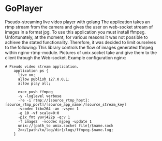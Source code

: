 # GoPlayer
Pseudo-streaming live video player with golang
The application takes an rtmp stream from the camera and gives the user on web-socket stream of images in a format jpg.
To use this application you must install ffmpeg.
Unfortunately, at the moment, for various reasons it was not possible to achieve the stated functionality. 
Therefore, it was decided to limit ourselves to the following:
This library controls the flow of images generated ffmpeg within nginx-rtmp-module. Pictures of unix.socket take and give them to the client through the Web-socket.
Example configuration nginx:
```
# Pseudo video stream application.
    application ps {
      live on;
      allow publish 127.0.0.1;
      allow play all;

      exec_push ffmpeg
      -y -loglevel verbose
      -re -i rtmp://[source_rtmp_host]:[source_rtmp_port]/[source_app_name]/[source_stream_key]
      -vcodec libx264 -an -vsync 1
      -g 10 -vf scale=0:0
      -pix_fmt yuvj422p -q:v 1
      -f image2  -vcodec mjpeg -update 1
      unix://[path_to unix.socket file]/$name.sock
      2>>/[path/to/log/dir]/logs/ffmpeg-$name.log;
    }
```